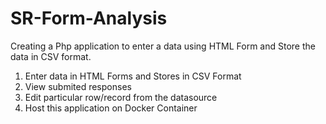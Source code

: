 # SR-Form-Analysis
Creating a Php application to enter a data using HTML Form and Store the data in CSV format.

1. Enter data in HTML Forms and Stores in CSV Format
2. View submited responses
3. Edit particular row/record from the datasource
4. Host this application on Docker Container

